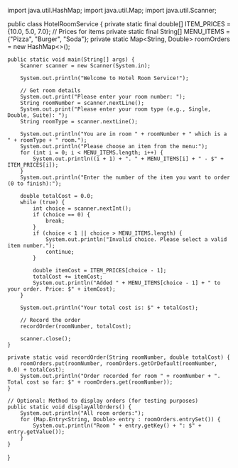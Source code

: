 import java.util.HashMap;
import java.util.Map;
import java.util.Scanner;

public class HotelRoomService {
    private static final double[] ITEM_PRICES = {10.0, 5.0, 7.0}; // Prices for items
    private static final String[] MENU_ITEMS = {"Pizza", "Burger", "Soda"};
    private static Map<String, Double> roomOrders = new HashMap<>();
    
    public static void main(String[] args) {
        Scanner scanner = new Scanner(System.in);

        System.out.println("Welcome to Hotel Room Service!");

        // Get room details
        System.out.print("Please enter your room number: ");
        String roomNumber = scanner.nextLine();
        System.out.print("Please enter your room type (e.g., Single, Double, Suite): ");
        String roomType = scanner.nextLine();

        System.out.println("You are in room " + roomNumber + " which is a " + roomType + " room.");
        System.out.println("Please choose an item from the menu:");
        for (int i = 0; i < MENU_ITEMS.length; i++) {
            System.out.println((i + 1) + ". " + MENU_ITEMS[i] + " - $" + ITEM_PRICES[i]);
        }
        System.out.println("Enter the number of the item you want to order (0 to finish):");

        double totalCost = 0.0;
        while (true) {
            int choice = scanner.nextInt();
            if (choice == 0) {
                break;
            }
            if (choice < 1 || choice > MENU_ITEMS.length) {
                System.out.println("Invalid choice. Please select a valid item number.");
                continue;
            }

            double itemCost = ITEM_PRICES[choice - 1];
            totalCost += itemCost;
            System.out.println("Added " + MENU_ITEMS[choice - 1] + " to your order. Price: $" + itemCost);
        }

        System.out.println("Your total cost is: $" + totalCost);

        // Record the order
        recordOrder(roomNumber, totalCost);

        scanner.close();
    }

    private static void recordOrder(String roomNumber, double totalCost) {
        roomOrders.put(roomNumber, roomOrders.getOrDefault(roomNumber, 0.0) + totalCost);
        System.out.println("Order recorded for room " + roomNumber + ". Total cost so far: $" + roomOrders.get(roomNumber));
    }

    // Optional: Method to display orders (for testing purposes)
    public static void displayAllOrders() {
        System.out.println("All room orders:");
        for (Map.Entry<String, Double> entry : roomOrders.entrySet()) {
            System.out.println("Room " + entry.getKey() + ": $" + entry.getValue());
        }
    }
}
